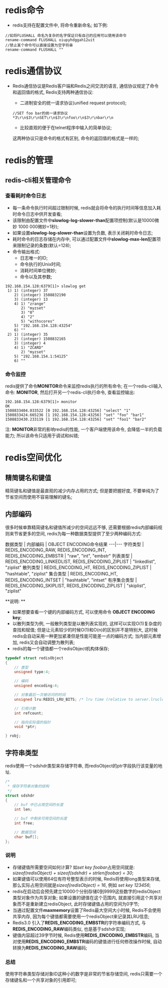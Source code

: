 # redis命令
* redis支持在配置文件中, 将命令重新命名; 如下例:

```
//如将FLUSHALL 命名为复杂的名字保证只有自己的应用可以使用该命令
rename-command FLUSHALL oiupyhdggah12uit
//禁止某个命令可以直接设置为空字符串
rename-command FLUSHALL ""
```
# redis通信协议
* Redis通信协议是Redis客户端和Redis之间交流的语言, 通信协议规定了命令和返回值的格式, Redis支持两种通信协议:

    * 二进制安全的统一请求协议(unified request protocol);

    ```
    //SET foo bar的统一请求协议
    *3\r\n$3\r\nSET\r\n$3\r\nfoo\r\n$3\r\nbar\r\n
    ```
    * 比较直观的便于在telnet程序中输入的简单协议;

    这两种协议只是命令的格式有区别, 命令的返回值的格式是一样的;

# redis的管理
## redis-cli相关管理命令
### 查看耗时命令日志
* 每一条命令执行时间超过限制时候, redis就会将命令的执行时间等信息加入耗时命令日志中供开发查看;
* 该限制由配置文件中**slowlog-log-slower-than**配置项控制(默认是10000微妙 1000 000微妙=1秒);
* 如果设置**slowlog-log-slower-than**设置为负数, 表示关闭耗时命令日志;
* 耗时命令的日志存储在内存中, 可以通过配置文件中**slowlog-max-len**配置项来限制记录的条数(默认=128);
* 命令输出格式:
    * 日志唯一的ID;
    * 命令执行的Unix时间;
    * 消耗时间单位微妙;
    * 命令以及其参数;
```
192.168.154.128:6379[1]> slowlog get
 1) 1) (integer) 37
    2) (integer) 1508832190
    3) (integer) 13
    4) 1) "zrange"
       2) "myzset"
       3) "0"
       4) "2"
       5) "withscores"
    5) "192.168.154.128:43254"
    6) ""
 2) 1) (integer) 35
    2) (integer) 1508832165
    3) (integer) 4
    4) 1) "ZCARD"
       2) "myzset"
    5) "192.168.154.1:54125"
    6) ""
```

### 命令监控
redis提供了命令**MONITOR**命令来监控redis执行的所有命令; 在一个redis-cli输入命令: **MONITOR**, 然后打开另一个redis-cli执行命令, 查看监控输出:

```
192.168.154.128:6379[1]> monitor
OK
1508833404.033522 [0 192.168.154.128:43256] "select" "1"
1508833424.665236 [1 192.168.154.128:43256] "set" "foo" "bar1"
1508833430.233119 [1 192.168.154.128:43256] "set" "foo1" "bar2"
```
注: **MONITOR**非常的影响redis的性能, 一个客户端使用该命令, 会降低一半的负载能力; 所以该命令只适用于调试和纠错;

# redis空间优化

## 精简键名和键值

精简键名和键值是最直观的减少内存占用的方式;  但是要把握好度, 不要单纯为了节省空间而使用不容易理解的键名;

## 内部编码
很多时候单靠精简键名和键值所减少的空间远远不够, 还需要根据redis内部编码规则来节省更多的空间, redis为每一种数据类型提供了至少两种编码方式:

数据类型 | 内部编码 | OBJECT ENCODING命令结果
---|---
字符类型 | REDIS_ENCODING_RAW, REDIS_ENCODING_INT, REDIS_ENCODING_EMBSTR | "raw", "int", "embstr"
列表类型 | REDIS_ENCODING_LINKEDLIST, REDIS_ENCODING_ZIPLIST | "linkedlist", "ziplist"
散列类型 | REDIS_ENCODING_HT, REDIS_ENCODING_ZIPLIST | "hashtable", "ziplist"
集合类型 | REDIS_ENCODING_HT, REDIS_ENCODING_INTSET | "hashtable", "intset"
有序集合类型 | REDIS_ENCODING_SKIPLIST,  REDIS_ENCODING_ZIPLIST | "skiplist", "ziplist"

**说明: **

* 如果想要查看一个键的内部编码方式, 可以使用命令 **OBJECT ENCODING key**;
* 以散列类型为例, 一般散列类型是以散列表实现的, 这样可以实现O(1)复杂度的查找和赋值; 但是让元素较少的时候O(1)和O(n)的区别并不是特别大, 这时候redis会自动采用一种更加紧凑但是性能可能差一点的编码方式; 当内部元素增加, redis又会自动调整为散列表;
* redis的每一个键值都一个redisObject机构体保存;

```c++
typedef struct redisObject
{
    // 类型
    unsigned type:4;

    // 编码
    unsigned encoding:4;

    // 对象最后一次被访问的时间
    unsigned lru:REDIS_LRU_BITS; /* lru time (relative to server.lruclock) */

    // 引用计数
    int refcount;

    // 指向实际值的指针
    void *ptr;

} robj;
```

## 字符串类型
redis使用一个sdshdr类型来存储字符串, 而redisObject的ptr字段执行该变量的地址.

```c++
/*
 * 保存字符串对象的结构
 */
struct sdshdr
{
    // buf 中已占用空间的长度
    int len;

    // buf 中剩余可用空间的长度
    int free;

    // 数据空间
    char buf[];
};
```
### 说明
* 存储键值所需要空间如何计算? 如*set key foobar*占用空间就是: *sizeof(redisObject) + sizeof(sdshdr) + strlen(foobar) = 30*;
* 如果键值可以使用64位有符号整型表示的时候, Redis将使用long类型来存储, 那么实际占用空间就是*sizeof(redisObject) = 16*, 例如 *set key 123456*;
* redis在启动后会预先建立10000个分别存储0到9999这些数字的redisObject类型对象作为共享对象; 如果设置的键值在这个范围内, 就直接引用这个共享对象而不是重新建立redisObject, 此时存储键值占用的空间为0字节;
* 当通过配置文件**maxmemory**设置了Redis最大空间大小时候, Redis不会使用共享内存, 因为每个键值都需要使用一个redisObject来记录其LRU信息;  
* Redis3.0 引入了**REDIS_ENCODING_EMBSTR**的字符串编码方式, 与**REDIS_ENCODING_RAW**编码类似, 也是基于sdshdr实现; 
* 键值内容超过39字节时候, Redis使用**REDIS_ENCODING_EMBSTR**编码, 当对使用**REDIS_ENCODING_EMBSTR**编码的键值进行任何修改操作时候, 自动转换为**REDIS_ENCODING_RAW**编码; 

### 总结
使用字符串类型存储对象ID这种小的数字是非常的节省存储空间, redis只需要一个存储键名和一个共享对象的引用即可; 

